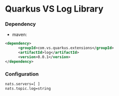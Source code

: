 # Quarkus VS Log Library


### Dependency
- maven:

```xml
<dependency>
      <groupId>com.vs.quarkus.extensions</groupId>
      <artifactId>log</artifactId>
      <version>0.0.1</version>
</dependency>
```
### Configuration
```xml
nats.servers=[ ]
nats.topic.log=string
```
